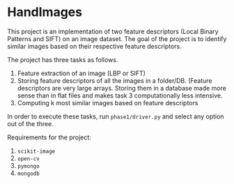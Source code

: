 # HandImages
This project is an implementation of two feature descriptors (Local Binary Patterns and SIFT) on an image dataset. The goal of the project is to identify similar images based on their respective feature descriptors. 

The project has three tasks as follows. 
1. Feature extraction of an image (LBP or SIFT) 
2. Storing feature descriptors of all the images in a folder/DB. (Feature descriptors are very large arrays. Storing them in a database made more sense than in flat files and makes task 3 computationally less intensive. 
3. Computing k most similar images based on feature descriptors

In order to execute these tasks, run `phase1/driver.py` and select any option out of the three. 

Requirements for the project:
1. `scikit-image`
2. `open-cv`
3. `pymongo`
4. `mongodb`
